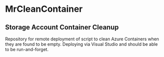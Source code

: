 # MrCleanContainer
## Storage Account Container Cleanup
Repository for remote deployment of script to clean Azure Containers when they are found to be empty. Deploying via Visual Studio and should be able to be run-and-forget.
